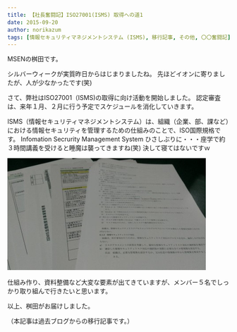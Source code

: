 ```yaml
---
title: 【社長奮闘記】ISO27001(ISMS) 取得への道1
date: 2015-09-20
author: norikazum
tags: [情報セキュリティマネジメントシステム (ISMS), 移行記事, その他, 〇〇奮闘記]
---
```


MSENの桝田です。
 
シルバーウィークが実質昨日からはじまりましたね。
先ほどイオンに寄りましたが、人が少なかったです(笑)
 
さて、弊社はISO27001（ISMS)の取得に向け活動を開始しました。
認定審査は、来年１月、２月に行う予定でスケジュールを消化していきます。
 
ISMS（情報セキュリティマネジメントシステム）は、組織（企業、部、課など）における情報セキュリティを管理するための仕組みのことで、ISO国際規格です。
Infomation Secrurity Management System
ひさしぶりに・・・座学で約３時間講義を受けると睡魔は襲ってきますね(笑)
決して寝てはないですｗ

![](images/isms-first-1-1.jpg)

仕組み作り、資料整備など大変な要素が出てきていますが、メンバー５名でしっかり取り組んで行きたいと思います。
 
以上、桝田がお届けしました。

（本記事は過去ブログからの移行記事です。）



